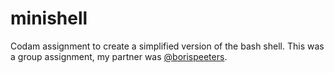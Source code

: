 # minishell
Codam assignment to create a simplified version of the bash shell. This was a group assignment, my partner was [@borispeeters](https://github.com/borispeeters).
